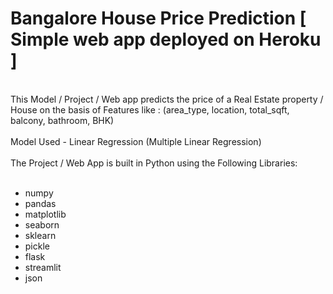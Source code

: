 # Bangalore House Price Prediction [ Simple web app deployed on Heroku ]
</br>
This Model / Project / Web app predicts the price of a Real Estate property / House on the basis of Features like : (area_type, location, 
total_sqft, balcony, bathroom, BHK) 
</br></br>
Model Used - Linear Regression (Multiple Linear Regression)
</br></br>
The Project / Web App is built in Python using the Following Libraries:
</br></br>

 * numpy
 * pandas
 * matplotlib
 * seaborn
 * sklearn
 * pickle
 * flask
 * streamlit
 * json
